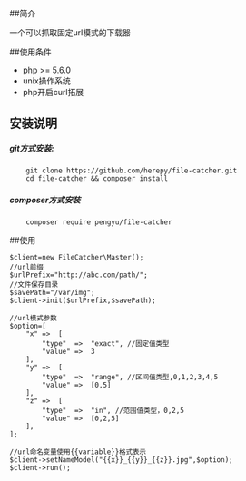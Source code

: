 ##简介

一个可以抓取固定url模式的下载器

##使用条件

* php >= 5.6.0
* unix操作系统
* php开启curl拓展

## 安装说明

##### git方式安装:
```git
    git clone https://github.com/herepy/file-catcher.git
    cd file-catcher && composer install
```
##### composer方式安装
```comopser
    composer require pengyu/file-catcher
```

##使用

```
$client=new FileCatcher\Master();
//url前缀
$urlPrefix="http://abc.com/path/";
//文件保存目录
$savePath="/var/img";
$client->init($urlPrefix,$savePath);

//url模式参数
$option=[
    "x" =>  [
        "type"  =>  "exact", //固定值类型
        "value" =>  3
    ],
    "y" =>  [
        "type"  =>  "range", //区间值类型,0,1,2,3,4,5
        "value" =>  [0,5]
    ],
    "z" =>  [
        "type"  =>  "in", //范围值类型，0,2,5
        "value" =>  [0,2,5]
    ],
];

//url命名变量使用{{variable}}格式表示
$client->setNameModel("{{x}}_{{y}}_{{z}}.jpg",$option);
$client->run();
```
